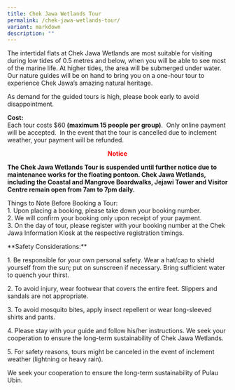 ```yaml
---
title: Chek Jawa Wetlands Tour
permalink: /chek-jawa-wetlands-tour/
variant: markdown
description: ""
---
```

<p>The intertidal flats at Chek Jawa Wetlands are most suitable for visiting
during low tides of 0.5 metres and below, when you will be able to see
most of the marine life. At higher tides, the area will be submerged under
water. Our nature guides will be on hand to bring you on a one-hour tour
to experience Chek Jawa’s amazing natural heritage.</p>
<p>As demand for the guided tours is high, please book early to avoid disappointment.</p>
<p><strong>Cost:<br></strong>Each tour costs $60<strong> (maximum 15 people per group)</strong>.
&nbsp;Only online payment will be accepted.&nbsp; In the event that the
tour is cancelled due to inclement weather, your payment will be refunded.</p>
<div style="text-align: center; color: red; font-weight: bold;"> <p>Notice</p></div>
<strong>The Chek Jawa Wetlands Tour is suspended until further notice due to maintenance works for the floating pontoon. Chek Jawa Wetlands, including the Coastal and Mangrove Boardwalks, Jejawi Tower and Visitor Centre remain open from 7am to 7pm daily.</strong>
<br>
<p>Things to Note Before Booking a Tour:<br>
	1. Upon placing a booking, please take down your booking number.<br>
  2. We will confirm your booking only upon receipt of your payment.<br>
	3. On the day of tour, please register with your booking number at the Chek Jawa Information Kiosk at the respective registration timings. </p>
	<p>**Safety Considerations:**

1\. Be responsible for your own personal safety. Wear a hat/cap to shield yourself from the sun; put on sunscreen if necessary. Bring sufficient water to quench your thirst.

2\. To avoid injury, wear footwear that covers the entire feet. Slippers and sandals are not appropriate.

3\. To avoid mosquito bites, apply insect repellent or wear long-sleeved shirts and pants.

4\. Please stay with your guide and follow his/her instructions. We seek your cooperation to ensure the long-term sustainability of Chek Jawa Wetlands.

5\. For safety reasons, tours might be canceled in the event of inclement weather (lightning or heavy rain).

We seek your cooperation to ensure the long-term sustainability of Pulau Ubin.</p>